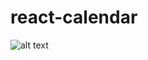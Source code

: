 # react-calendar
![alt text][screenshot]

[screenshot]: https://cdn.rawgit.com/roobalimsab/react-calendar/master/Calendar-month-view.png "Screenshot"
